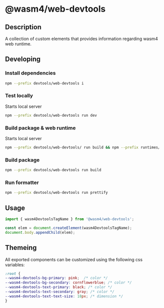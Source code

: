 # @wasm4/web-devtools

## Description

A collection of custom elements that provides information regarding wasm4 web runtime.

## Developing

### Install dependencies

```bash
npm --prefix devtools/web-devtools i
```

### Test locally

Starts local server

```bash
npm --prefix devtools/web-devtools run dev
```

### Build package & web runtime

Starts local server

```bash
npm --prefix devtools/web-devtools/ run build && npm --prefix runtimes/web/ run build
```

### Build package

```bash
npm --prefix devtools/web-devtools run build
```

### Run formatter

```bash
npm --prefix devtools/web-devtools run prettify
```


## Usage

```js
import { wasm4DevtoolsTagName } from '@wasm4/web-devtools';

const elem = document.createElement(wasm4DevtoolsTagName);
document.body.appendChild(elem);
```

## Themeing

All exported components can be customized using the following css variables:

```css
:root {
--wasm4-devtools-bg-primary: pink;  /* color */
--wasm4-devtools-bg-secondary: cornflowerblue; /* color */
--wasm4-devtools-text-primary: black; /* color */
--wasm4-devtools-text-secondary: gray; /* color */
--wasm4-devtools-text-text-size: 18px; /* dimension */
}
```
